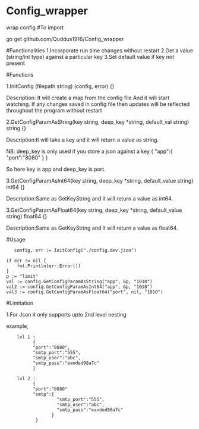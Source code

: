 # Config_wrapper
wrap config
#To import

go get github.com/Quddus1916/Config_wrapper

#Functionalities 
1.Incorporate run time changes without restart
2.Get a value (string/int type) against a particular key
3.Set default value if key not present

#Functions

1.InitConfig (filepath string) (config, error) {}



Description: It will create a map from the config file And it will start watching. 
If any changes saved in config file then updates will be
reflected throughout the program without restart

2.GetConfigParamAsString(key string, deep_key *string, default_val string) string {}



Description:It will take a key and it will return a value as string. 



NB: deep_key is only used if you store a json against a key
 {
  "app":{
       "port":"8080"
      }
  }
  
  So here key is app and deep_key is port.
  
  

3.GetConfigParamAsInt64(key string, deep_key *string, default_value string) int64 {}



Description:Same as GetKeyString and it will return a value as int64.



3.GetConfigParamAsFloat64(key string, deep_key *string, default_value string) float64 {}



Description:Same as GetKeyString and it will return a value as float64.



#Usage



       config, err := InitConfig("./config.dev.json")

	if err != nil {
		fmt.Println(err.Error())
	}
	p := "limit"
	val := config.GetConfigParamAsString("app", &p, "1010")
	val2 := config.GetConfigParamAsInt64("app", &p, "1010")
	val3 := config.GetConfigParamAsFloat64("port", nil, "1010")
  
  
  
  #Limitation
  
  
  
 1.For Json it only supports upto 2nd level nesting
  
  
  
  
  example,
  
        lvl 1 :
              {
              "port":"8080",
	          "smtp_port":"555",
              "smtp_user":"abc",
              "smtp_pass":"eanded98a7c"
              }
  
        lvl 2 :
              {
              "port":"8080"
              "smtp":{
                       "smtp_port":"555",
                       "smtp_user":"abc",
                       "smtp_pass":"eanded98a7c"
                     }
               }
